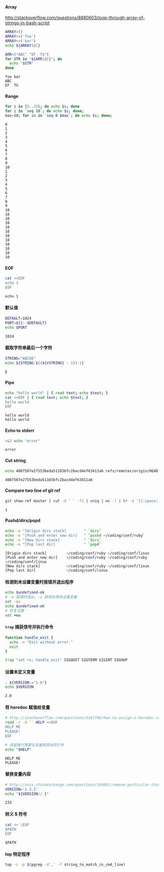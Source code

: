 
#### Array
http://stackoverflow.com/questions/8880603/loop-through-array-of-strings-in-bash-script


```bash
ARRAY=()
ARRAY+=('foo')
ARRAY+=('bar')
echo ${ARRAY[@]}

ARR=("ABC" "EF  TG")
for STR in "${ARR[@]}"; do
  echo "$STR"
done
```

    foo bar
    ABC
    EF  TG


#### Range


```bash
for i in {0..10}; do echo $i; done
for i in `seq 10`; do echo $i; done;
max=10; for in in `seq 0 $max`; do echo $i; done;
```

    0
    1
    2
    3
    4
    5
    6
    7
    8
    9
    10
    1
    2
    3
    4
    5
    6
    7
    8
    9
    10
    10
    10
    10
    10
    10
    10
    10
    10
    10
    10
    10


#### EOF


```bash
cat <<EOF
echo 1
EOF
```

    echo 1


#### 默认值


```bash
DEFAULT=1024
PORT=${1:-$DEFAULT}
echo $PORT
```

    1024


#### 截取字符串最后一个字符


```bash
STRING="ABCDE"
echo ${STRING:$((${#STRING} - 1)):1}
```

    E


#### Pipe


```bash
echo "hello world" | { read text; echo $text; }
cat <<EOF | { read text; echo $text; }
hello world
EOF
```

    hello world
    hello world


#### Echo to stderr


```bash
>&2 echo "error"
```

    error


#### Cut string


```bash
echo 4087507e27553beda51103bfc2bacd4ef63411a6 refs/remotes/origin/HEAD | cut -d ' ' -f1
```

    4087507e27553beda51103bfc2bacd4ef63411a6


#### Compare two line of git ref


```bash
git show-ref master | cut -d ' ' -f1 | uniq | wc -l | tr -d '[[:space:]]'
```

    1

#### Pushd/dirs/popd


```bash
echo -e "[Origin dirs stack]        " `dirs`
echo -e "[Push and enter new dir]   " `pushd ~/coding/conf/ruby`
echo -e "[New dirs stack]           " `dirs`
echo -e "[Pop last dir]             " `popd`
```

    [Origin dirs stack]         ~/coding/conf/ruby ~/coding/conf/linux
    [Push and enter new dir]    ~/coding/conf/ruby ~/coding/conf/ruby ~/coding/conf/linux
    [New dirs stack]            ~/coding/conf/ruby ~/coding/conf/linux
    [Pop last dir]              ~/coding/conf/linux


#### 检测到未设置变量时报错并退出程序


```bash
echo $undefined-ok
# -e 报错时退出，-u 报错处理未设置变量
set -eu
echo $undefined-ok
# 恢复设置
set +eu
```

#### `trap` 捕获信号并执行命令


```bash
function handle_exit {
  echo -e "Exit without error."
  exit
}

trap "set +x; handle_exit" SIGQUIT SIGTERM SIGINT SIGHUP
```

#### 设置未定义变量


```bash
: ${VERSION:="2.0"}
echo $VERSION
```

    2.0


#### 将 heredoc 赋值给变量


```bash
# http://stackoverflow.com/questions/1167746/how-to-assign-a-heredoc-value-to-a-variable-in-bash
read -r -d '' HELP <<EOF
HELP ME
PLEASE!
EOF

# 保留换行需要在变量两旁加双引号
echo "$HELP"
```

    HELP ME
    PLEASE!


#### 替换变量内容


```bash
# http://unix.stackexchange.com/questions/104881/remove-particular-characters-from-a-variable-using-bash
VERSION='2.3.3'
echo "${VERSION//.}"
```

    233


#### 转义 $ 符号


```bash
cat << \EOF
$PATH
EOF
```

    $PATH


#### top 特定程序


```bash
top -c -p $(pgrep -d',' -f string_to_match_in_cmd_line)
```
